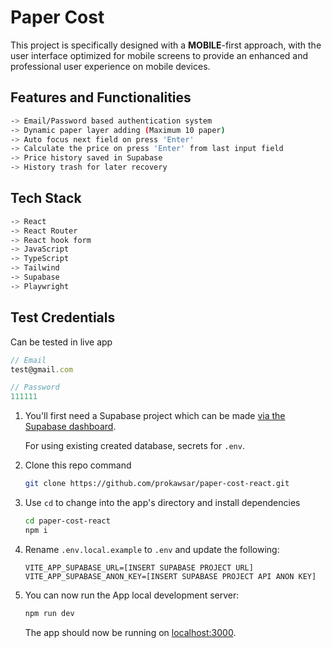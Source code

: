# Paper Cost

This project is specifically designed with a **MOBILE**-first approach, with the user interface optimized for mobile screens to provide an enhanced and professional user experience on mobile devices.

## Features and Functionalities

```bash
-> Email/Password based authentication system
-> Dynamic paper layer adding (Maximum 10 paper)
-> Auto focus next field on press 'Enter'
-> Calculate the price on press 'Enter' from last input field
-> Price history saved in Supabase
-> History trash for later recovery

```

## Tech Stack

```bash
-> React
-> React Router
-> React hook form
-> JavaScript
-> TypeScript
-> Tailwind
-> Supabase
-> Playwright
```

## Test Credentials

Can be tested in live app

```js
// Email
test@gmail.com
```

```js
// Password
111111
```

1. You'll first need a Supabase project which can be made [via the Supabase dashboard](https://database.new).

   For using existing created database, secrets for `.env`.

2. Clone this repo command

   ```bash
   git clone https://github.com/prokawsar/paper-cost-react.git
   ```

3. Use `cd` to change into the app's directory and install dependencies

   ```bash
   cd paper-cost-react
   npm i
   ```

4. Rename `.env.local.example` to `.env` and update the following:

   ```
   VITE_APP_SUPABASE_URL=[INSERT SUPABASE PROJECT URL]
   VITE_APP_SUPABASE_ANON_KEY=[INSERT SUPABASE PROJECT API ANON KEY]
   ```

5. You can now run the App local development server:

   ```bash
   npm run dev
   ```

   The app should now be running on [localhost:3000](http://localhost:3000/).
